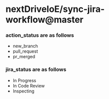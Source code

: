 # nextDriveIoE/sync-jira-workflow@master

### action_status are as follows
- new_branch
- pull_request
- pr_merged


### jira_status are as follows
- In Progress
- In Code Review
- Inspecting
